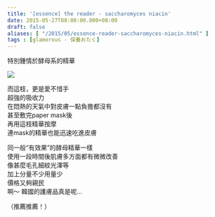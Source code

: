 ```yaml
---
title: '[essence] the reader - saccharomyces niacin'
date: 2015-05-27T08:00:00.000+08:00
draft: false
aliases: [ "/2015/05/essence-reader-saccharomyces-niacin.html" ]
tags : [glamorous - 保養おたく]
---
```


特別鍾情於酵母系的精華  

[![](https://farm8.staticflickr.com/7720/17407352263_c0c39a591d_z.jpg)](https://farm8.staticflickr.com/7720/17407352263_c0c39a591d_z.jpg)

而這枝，更是愛不惜手  
超強的吸收力  
在悶熱的天氣中對皮膚一點負擔都沒有  
甚至敷完paper mask後  
再用這枝精華按摩  
連mask的精華也能迅速吃進皮膚  
  
同一般“有效果”的酵母精華一樣  
使用一段時間後肌膚多方面都有微微改善  
像甚麼毛孔細紋光澤等  
加上分量不少用量少  
價格又夠親民  
啊～ 韓國的護膚品真是呢...  
  
（推薦推薦！）